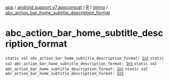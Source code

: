 [app](../../../index.md) / [android.support.v7.appcompat](../../index.md) / [R](../index.md) / [string](index.md) / [abc_action_bar_home_subtitle_description_format](.)

# abc_action_bar_home_subtitle_description_format

`static val abc_action_bar_home_subtitle_description_format: `[`Int`](https://kotlinlang.org/api/latest/jvm/stdlib/kotlin/-int/index.html)
`static val abc_action_bar_home_subtitle_description_format: `[`Int`](https://kotlinlang.org/api/latest/jvm/stdlib/kotlin/-int/index.html)
`static val abc_action_bar_home_subtitle_description_format: `[`Int`](https://kotlinlang.org/api/latest/jvm/stdlib/kotlin/-int/index.html)
`static val abc_action_bar_home_subtitle_description_format: `[`Int`](https://kotlinlang.org/api/latest/jvm/stdlib/kotlin/-int/index.html)